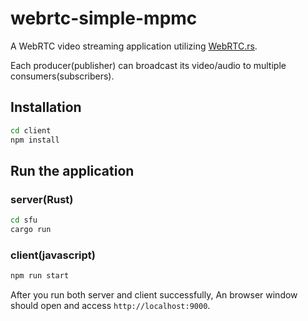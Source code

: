 # webrtc-simple-mpmc

A WebRTC video streaming application utilizing [WebRTC.rs](https://github.com/webrtc-rs/webrtc).

Each producer(publisher) can broadcast its video/audio to multiple consumers(subscribers).


## Installation

``` bash
cd client
npm install
```

## Run the application

### server(Rust)

``` bash
cd sfu
cargo run

```

### client(javascript)

``` bash
npm run start
```

After you run both server and client successfully, An browser window should open and access `http://localhost:9000`.